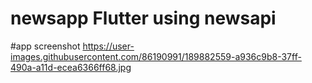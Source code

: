 # newsapp Flutter using newsapi
#app screenshot
https://user-images.githubusercontent.com/86190991/189882559-a936c9b8-37ff-490a-a11d-ecea6366ff68.jpg
